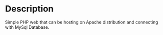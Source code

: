 # Description
Simple PHP web that can be hosting on Apache distribution and connecting with MySql Database.
